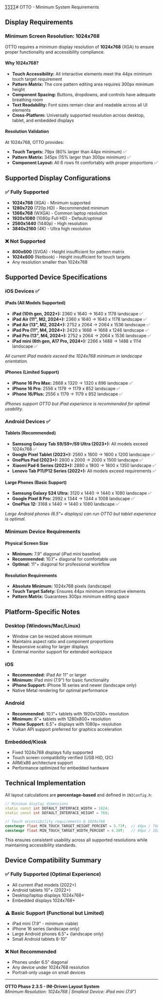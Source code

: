 ∑∑∑∑# OTTO - Minimum System Requirements

## Display Requirements

### **Minimum Screen Resolution: 1024x768**

OTTO requires a minimum display resolution of **1024x768** (XGA) to ensure proper functionality and accessibility compliance.

#### Why 1024x768?

- **Touch Accessibility:** All interactive elements meet the 44px minimum touch target requirement
- **Pattern Matrix:** The core pattern editing area requires 300px minimum height  
- **Component Spacing:** Buttons, dropdowns, and controls have adequate breathing room
- **Text Readability:** Font sizes remain clear and readable across all UI elements
- **Cross-Platform:** Universally supported resolution across desktop, tablet, and embedded displays

#### Resolution Validation

At 1024x768, OTTO provides:
- **Touch Targets:** 79px (80% larger than 44px minimum) ✅
- **Pattern Matrix:** 345px (15% larger than 300px minimum) ✅
- **Component Layout:** All 6 rows fit comfortably with proper proportions ✅

## Supported Display Configurations

### ✅ **Fully Supported**
- **1024x768** (XGA) - Minimum supported
- **1280x720** (720p HD) - Recommended minimum
- **1366x768** (WXGA) - Common laptop resolution
- **1920x1080** (1080p Full HD) - Default/optimal
- **2560x1440** (1440p) - High resolution
- **3840x2160** (4K) - Ultra high resolution

### ❌ **Not Supported**
- **800x600** (SVGA) - Height insufficient for pattern matrix
- **1024x600** (Netbook) - Height insufficient for touch targets
- Any resolution smaller than 1024x768

## Supported Device Specifications

### **iOS Devices** ✅

#### **iPads (All Models Supported)**
- **iPad (10th gen, 2022+):** 2360 x 1640 → 1640 x 1178 landscape ✅
- **iPad Air (11", M2, 2024+):** 2360 x 1640 → 1640 x 1178 landscape ✅ 
- **iPad Air (13", M2, 2024+):** 2752 x 2064 → 2064 x 1536 landscape ✅
- **iPad Pro (11", M4, 2024+):** 2420 x 1668 → 1668 x 1246 landscape ✅
- **iPad Pro (13", M4, 2024+):** 2752 x 2064 → 2064 x 1536 landscape ✅
- **iPad mini (6th gen, A17 Pro, 2024+):** 2266 x 1488 → 1488 x 1114 landscape ✅

*All current iPad models exceed the 1024x768 minimum in landscape orientation.*

#### **iPhones (Limited Support)**
- **iPhone 16 Pro Max:** 2868 x 1320 → 1320 x 896 landscape ✅
- **iPhone 16 Pro:** 2556 x 1179 → 1179 x 852 landscape ✅
- **iPhone 16/Plus:** 2556 x 1179 → 1179 x 852 landscape ✅

*iPhones support OTTO but iPad experience is recommended for optimal usability.*

### **Android Devices** ✅

#### **Tablets (Recommended)**
- **Samsung Galaxy Tab S9/S9+/S9 Ultra (2023+):** All models exceed 1024x768 ✅
- **Google Pixel Tablet (2023+):** 2560 x 1600 → 1600 x 1200 landscape ✅
- **OnePlus Pad (2023+):** 2800 x 2000 → 2000 x 1500 landscape ✅
- **Xiaomi Pad 6 Series (2023+):** 2880 x 1800 → 1800 x 1350 landscape ✅
- **Lenovo Tab P11/P12 Series (2022+):** All models exceed requirements ✅

#### **Large Phones (Basic Support)**
- **Samsung Galaxy S24 Ultra:** 3120 x 1440 → 1440 x 1080 landscape ✅
- **Google Pixel 8 Pro:** 2992 x 1344 → 1344 x 1008 landscape ✅
- **OnePlus 12:** 3168 x 1440 → 1440 x 1080 landscape ✅

*Large Android phones (6.5"+ displays) can run OTTO but tablet experience is optimal.*

### **Minimum Device Requirements**

#### **Physical Screen Size**
- **Minimum:** 7.9" diagonal (iPad mini baseline)
- **Recommended:** 10.1"+ diagonal for comfortable use
- **Optimal:** 11"+ diagonal for professional workflow

#### **Resolution Requirements**
- **Absolute Minimum:** 1024x768 pixels (landscape)
- **Touch Target Safety:** Ensures 44px minimum interactive elements
- **Pattern Matrix:** Guarantees 300px minimum editing space

## Platform-Specific Notes

### **Desktop (Windows/Mac/Linux)**
- Window can be resized above minimum
- Maintains aspect ratio and component proportions  
- Responsive scaling for larger displays
- External monitor support for extended workspace

### **iOS**
- **Recommended:** iPad Air 11" or larger
- **Minimum:** iPad mini (7.9") for basic functionality
- **iPhone Support:** iPhone 16 series and newer (landscape only)
- Native Metal rendering for optimal performance

### **Android**
- **Recommended:** 10.1"+ tablets with 1920x1200+ resolution
- **Minimum:** 8"+ tablets with 1280x800+ resolution
- **Phone Support:** 6.5"+ displays with 1080p+ resolution
- Vulkan API support preferred for graphics acceleration

### **Embedded/Kiosk**
- Fixed 1024x768 displays fully supported
- Touch screen compatibility verified (USB HID, I2C)
- ARM/x86 architecture support
- Performance optimized for embedded hardware

## Technical Implementation

All layout calculations are **percentage-based** and defined in `INIConfig.h`:

```cpp
// Minimum display dimensions
static const int DEFAULT_INTERFACE_WIDTH = 1024;
static const int DEFAULT_INTERFACE_HEIGHT = 768;

// Touch accessibility requirements @ 1024x768
constexpr float MIN_TOUCH_TARGET_HEIGHT_PERCENT = 5.73f;  // 44px / 768px
constexpr float MIN_TOUCH_TARGET_WIDTH_PERCENT = 4.30f;   // 44px / 1024px
```

This ensures consistent usability across all supported resolutions while maintaining accessibility standards.

## Device Compatibility Summary

### ✅ **Fully Supported (Optimal Experience)**
- All current iPad models (2022+)
- Android tablets 10"+ (2022+) 
- Desktop/laptop displays 1024x768+
- Embedded displays 1024x768+

### ⚠️ **Basic Support (Functional but Limited)**
- iPad mini (7.9" - minimum viable)
- iPhone 16 series (landscape only)
- Large Android phones 6.5"+ (landscape only)
- Small Android tablets 8-10"

### ❌ **Not Recommended**
- Phones under 6.5" diagonal
- Any device under 1024x768 resolution
- Portrait-only usage on small devices

---

**OTTO Phase 2.3.5 - INI-Driven Layout System**  
*Minimum Resolution: 1024x768 | Smallest Device: iPad mini (7.9")*